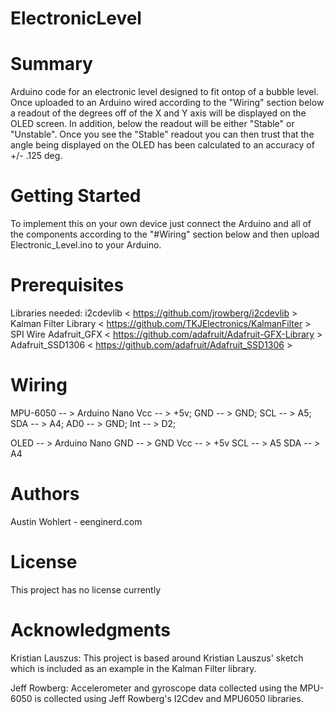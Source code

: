 # ElectronicLevel

# Summary 
Arduino code for an electronic level designed to fit ontop of a bubble level. 
Once uploaded to an Arduino wired according to the "Wiring" section below a readout of the degrees off of the X and Y axis will be displayed on the OLED screen. In addition, below the readout will be either "Stable" or "Unstable". Once you see the "Stable" readout you can then trust that the angle being displayed on the OLED has been calculated to an accuracy of +/- .125 deg. 

# Getting Started
To implement this on your own device just connect the Arduino and all of the components according to the "#Wiring" section below and then upload Electronic_Level.ino to your Arduino.


# Prerequisites
Libraries needed:
i2cdevlib < https://github.com/jrowberg/i2cdevlib >
Kalman Filter Library  < https://github.com/TKJElectronics/KalmanFilter >
SPI
Wire
Adafruit_GFX  < https://github.com/adafruit/Adafruit-GFX-Library >
Adafruit_SSD1306 < https://github.com/adafruit/Adafruit_SSD1306 >

# Wiring 

MPU-6050 -- > Arduino Nano
Vcc -- > +5v;
GND -- > GND;
SCL -- > A5;
SDA -- > A4;
AD0 -- > GND;
Int -- > D2;

OLED -- > Arduino Nano
GND -- > GND
Vcc -- > +5v
SCL -- > A5
SDA -- > A4

# Authors
Austin Wohlert - eenginerd.com

# License
This project has no license currently

# Acknowledgments 

Kristian Lauszus:
This project is based around Kristian Lauszus' sketch which is included as an example in the Kalman Filter library. 

Jeff Rowberg:
Accelerometer and gyroscope data collected using the MPU-6050 is collected using Jeff Rowberg's I2Cdev and MPU6050 libraries. 

